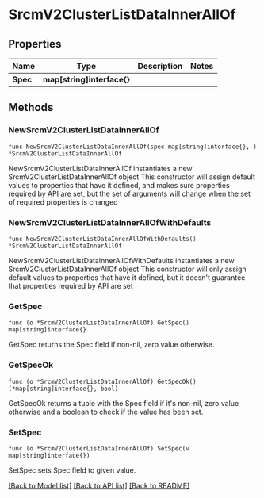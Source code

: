 # SrcmV2ClusterListDataInnerAllOf

## Properties

Name | Type | Description | Notes
------------ | ------------- | ------------- | -------------
**Spec** | **map[string]interface{}** |  | 

## Methods

### NewSrcmV2ClusterListDataInnerAllOf

`func NewSrcmV2ClusterListDataInnerAllOf(spec map[string]interface{}, ) *SrcmV2ClusterListDataInnerAllOf`

NewSrcmV2ClusterListDataInnerAllOf instantiates a new SrcmV2ClusterListDataInnerAllOf object
This constructor will assign default values to properties that have it defined,
and makes sure properties required by API are set, but the set of arguments
will change when the set of required properties is changed

### NewSrcmV2ClusterListDataInnerAllOfWithDefaults

`func NewSrcmV2ClusterListDataInnerAllOfWithDefaults() *SrcmV2ClusterListDataInnerAllOf`

NewSrcmV2ClusterListDataInnerAllOfWithDefaults instantiates a new SrcmV2ClusterListDataInnerAllOf object
This constructor will only assign default values to properties that have it defined,
but it doesn't guarantee that properties required by API are set

### GetSpec

`func (o *SrcmV2ClusterListDataInnerAllOf) GetSpec() map[string]interface{}`

GetSpec returns the Spec field if non-nil, zero value otherwise.

### GetSpecOk

`func (o *SrcmV2ClusterListDataInnerAllOf) GetSpecOk() (*map[string]interface{}, bool)`

GetSpecOk returns a tuple with the Spec field if it's non-nil, zero value otherwise
and a boolean to check if the value has been set.

### SetSpec

`func (o *SrcmV2ClusterListDataInnerAllOf) SetSpec(v map[string]interface{})`

SetSpec sets Spec field to given value.



[[Back to Model list]](../README.md#documentation-for-models) [[Back to API list]](../README.md#documentation-for-api-endpoints) [[Back to README]](../README.md)



